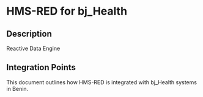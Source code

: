 # HMS-RED for bj_Health

## Description

Reactive Data Engine

## Integration Points

This document outlines how HMS-RED is integrated with bj_Health systems in Benin.
